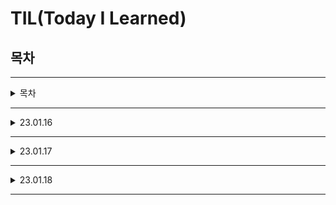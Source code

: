 # **TIL(Today I Learned)**

## **목차**
---
<details>
<summary> 목차 </summary>

- [23.01.16](#230116)
    - [프로그래밍(Programming)](#프로그래밍programming)
        - [프로그래밍 언어란?](#프로그래밍-언어란)
    - [파이썬](#파이썬python)
        - [파이썬의 특징](#파이썬의-특징)
        - [파이썬 인터프리터](#파이썬python-인터프리터)
        - [파이썬 개발 환경 종류](#파이썬-개발-환경-종류)
    - [파이썬 기초문법](#파이썬-기초문법)
    - [변수와 식별자](#변수와-식별자)
    - [연산자](#연산자)
    - [자료형](#자료형)
    - [형 변환](#형-변환typecasting)
- [23.01.17](#230117)
    - [제어문](#제어문)
    - [코드 스타일 가이드](#코드-스타일-가이드)
    - [조건문](#조건문conditional-statement)
        - [복수 조건문](#복수-조건문)
        - [중첩 조건문](#중첩-조건문)
        - [조건 표현식](#조건-표현식conditional-expression)
    - [반복문](#반복문)
        - [반복문의 종류](#반복문의-종류)
            - [while 문](#while문)
            - [for 문](#for문)
        - [반복문 제어](#반복문-제어)
- [23.01.18](#230118)
    - [함수](#함수)
        - [함수 기초](#함수-기초)
            - [함수의 분류](#함수의-분류)
            - [함수의 정의](#함수의-정의)
        - [함수 기본 구조](#함수-기본-구조)
        - [선언과 호출(define&call)](#선언과-호출definecall)
        - [입력(input)](#입력input)
        - [문서화(Docstring)](#)
        - [범위(Scope)](#범위scope)
        - [결과값(Output)](#결과값output)



</details>

--- 

<details>
<summary> 23.01.16 </summary>

# **23.01.16**

<details>
<summary>프로그래밍</summary>

---
## **프로그래밍(Programming)**
- 컴퓨터에게 명령한느 적절한 수행 절차를 정의하고 이를 프로그래밍 언어로 표현하는 과정
    1. 컴퓨터에게 시키고 싶은 일을 정한다(계산, 저장 등)
    2. 컴퓨터가 이해할 수 있도록 수행 절차를 정의해서 표현
    3. 적절한 프로그래밍 언어를 선택하고, 언어를 이용해 절차를 기술
    4. 발생하는 오류를 수정(구문 오류(syntax error), 논리 오류(semantic error))
- [Computatuional Thinking](https://ko.wikipedia.org/wiki/%EC%BB%B4%ED%93%A8%ED%8C%85_%EC%82%AC%EA%B3%A0)이 중요
    1. 컴퓨터의 특성을 잘 이해한다.(understanding computer)
    2. 문제 해결 능력을 기른다.(problem solving / 논리적 사고 == 작은 문제로 쪼개기)
    3. 프로그래밍 언어에 능숙해진다.(trial & error)
    - **Just Do It**

    ###  **프로그래밍 언어란?**
    - 컴퓨터는 기계어로 소통함
    - 기계어는 사람이 이해하기 어렵기 때문에 기계어의 대안으로 사람이 이해할 수 있는 새로운 언어 개발
        - 사람이 이해할 수 있는 문자로 구성
        - 기본적인 규칙과 문법이 존재
    - 소스코드
        - 프로그래밍 언어로 작성된 프로그램
    - 번역기(interpreter 혹은 compiler)
        - 소스코드를 컴퓨터가 이해할 수 있는 기계어로 번역
        - 파이썬의 경우 인터프리터를 사용

</details>

<details>
<summary>파이썬</summary>

## **파이썬(python)**
### **파이썬의 특징**
- 다른 프로그래밍 언어에 비해 문법이 간단하며, 엄격하지 않음
- 별도의 데이터 타입 지정이 필요 없으며, 재할당이 가능
- 문장을 구분할 때 중괄호를 사용하지 않고 들여쓰기를 사용
- 소스코드를 기계어로 변환하는 컴파일 과정 없이 바로 실행 가능
- 객체 지향 프로그래밍 언어로 모든 것이 객체로 구현되어 있음

### **파이썬(Python) 인터프리터**
- 인터프리터 == 한 줄 씩 바로 실행할 수 있음
- 코드가 길어지면 한 줄 씩 입력하는 것은 무리가 있음
    - .py라는 확장자를 가진 파이썬 파일 작성
    - Git bash를 실행
    - cd desktop(엔터)
    - python {실행할 파이썬 파일 이름}.py

### **파이썬 개발 환경 종류**
- IDE(intergrated Development Environment)
    - 통합 개발 환경의 약자로 개발에 필요한 다양하고 강력한 기능들을 모아둔 프로그램
    - Ex) VScode, Pycharm
- Jupyter Notebook
- IDLE(Intergrated Development and Learning Environment)

</details>

<details>
<summary>파이썬 기초문법</summary>

## **파이썬 기초문법**

## **변수와 식별자**

### 변수(Variable)
- 데이터를 저장하기 위해 사용
- 변수를 사용하여 복잡한 값들을 쉽게 사용 가능(추상화)
- 동일 변수에 다른 데이터를 언제든 할당(저장) 가능
### 추상화
- 코드의 가독성 증가
- 숫자를 직접 적지 않고, 의미단위로 작성 가능
- 코드 수정이 용이해짐
### 변수의 할당
- 변수는 할당 연산자(=)를 통해 값을 할당(assignment)
- 값을 동시에 할당할 수 있음
    - a=b=1
    - -> a=1, b=1
- 다른값을 동시에 할당할 수 있음(Pythonic)
    - a, b = 1, 2
    - -> a=1, b=2
### 식별자(Identifiers)
- 변수의 이름을 식별자라고 함(변수, 함수, 클래스 ...)
- 읽기 쉽고 이해하기 쉬운 변수명이 최고
    - 변수명 짓기 사이트 존재
- 변수 이름 규칙
    - 식별자의 이름은 영문 알파벳, 언더스코거(_), 숫자로 구성
    - 첫 글자에 숫자가 올 수 없음
    - 길이 제한이 없고, 대소문자를 구별
        - 다음의 키워드(keywords)는 예약어(reserved words)로 사용할 수 없음
        - <font color='lightblue'>['False', 'None', 'True', '__peg_parser__', 'and', 'as', 'assert', 'async', 'await', 'break', 'class', 'continue', 'def', 'del', 'elif', 'else', 'except', 'finally', 'for', 'from', 'global', 'if', 'import', 'in', 'is', 'lambda', 'nonlocal', 'not', 'or', 'pass', 'raise', 'return', 'try', 'while', 'with', 'yield']</font>
    - 내장 함수나 모듈 등의 이름을 사용하지 않아야 함
### 주석(Comment)
- 코드의 실행에 영향을 미치지 않는 메모 (파이썬은 #을 이용)
- 여러줄도 가능(""" 내용 """)
- <font color='#ffaaaa'>주석 다는 습관을 기르자</font>
- 주석 안달아 놓으면 까먹음

## 연산자
### 산술 연산자
- 기본적인 사칙연산 및 수식 계산
- '+', '-', '*', '/', '//', '**'
- 연산자 우선순위
    - 기본적으로 수학에서의 우선순위와 같음
    - 괄호가 가장 먼저 계산되고, 그 다음 곱하기(*)와 나누기(/)가 더하기(+) 뺴기(-) 보다 먼저 계산

### 비교 연산자
- 수학에서 등호와 부등호와 동일한 개념
- 주로 조건문에 사용되며 값을 비교할 떄 사용
- 결과는 True / False 값을 반환
    - < 미만
    - <= 이하
    - > 초과
    - >= 이상
    - == 같음
    - != 같지 않음
    - is 객체 아이덴티티(OOP)
    - is not 객체 아이덴티티가 아닌 경우

### 논리 연산자
- 여러 가지 조건이 있을 때
    - 모든 조건을 만족하거나(and), 여러 조건 중 하나만 만족해도 될 떄(or) 특정 코드를 실행하고 싶을 때 사용
    - 일반적으로 비교연산자와 함께 사용
        - A and B A,B 모두 True 일 때 True
        - A or B A와 B 모두 False일 때 False
        - not True를 False, False를 True
    - Falsy False는 아니지만 False로 취급 되는 다양한 값
        - 0, 0.0, (), [], {}, None, ""(빈 문자열)
    - 논리 연산자도 우선순위가 존재
        - not, and, or 순으로 우선순위가 높음(괄호 사용)
- 논리 연산자의 단축 평가
    - 결과가 확실한 경우 두번쨰 값은 확인하지 않고 첫번쨰 값 반환
    - and 연산에서 첫번째 값이 False인 경우 무조건 False -> 첫번째 값 반환
    - or 연산에서 첫번째 값이 True인 경우 무조건 True -> 첫번째 값 반환
    - 0은 False, 1은 True

## 자료형
### Data Type
- Boolean Type
- Numeric Type
    - Int
    - Float
    - Complex
- String Type
- 이외 list, tuple, dict, set ...

### 자료형과 메모리
1. 데이터를 저장할 공간을 만들고
2. 저장할 공간에 대한 주소를 할당
3. 할당 받은 주소를 기억했다가
4. 데이터를 해당 주소로 찾아가서 저장
5. 이후 데이터가 필요해지면 해당 주소로 가서 읽어온다
- 주소값을 기억하기가 어렵기 떄문에 메모리의 주소를 기억하는 이름으로 변수를 이용한다
- id()를 이용해 주소값을 확인 가능

### 자료형 분류
- 수치형(Numeric Type)
    - int(정수, integer)
    - float(부동소수점, 실수,floating point number)
    - complex(복소수, complex number)
- 문자열(String Type)
- 불린형(Boolean Type)
- None
- 하나로 모아서 list, tuple, range, dict, set ...

### 정수 자료형(int)
- 0, 100 ,-200 같은 정수를 표현
- 일반적인 수학 연산(사칙 연산) 가능

### 진수 표현
- 여러 진수 표현 가능
    - 2진수(Binary) : 0b
    - 8진수(Octal) : 0o
    - 16진수(heXadecimal) : 0x

### 실수 자료형(float)
- 유리수와 무리수를 포함하는 '실수'를 다루는 자료형
    - 0.1, 100.0, -0.001 등
- 부동 소수점
    - 실수의 값을 처리할 떄 의도하지 않은 값이 나올 수 있음
    - 컴퓨터는 2진수를 사용, 사람은 10진법을 사용하기에 컴퓨터는 10진법의 근사값만 표시
    - 이런 과정에서 예상치 못한 결과가 나타난다
- 해결책
    - 매우 작은 수보다 작은지 확인하거나, math 모듈을 활용

### 문자열 자료형
- 모든 문자는 str타입
- 문자열은 작은따옴표(')나 큰따옴표(")를 활용하여 표기
    - 문자열을 묶을 떄 동일한 문장부호를 활용
- 중첩 따옴표
    - 따옴표 안에 따옴표를 표현할 경우
        - 작은 따옴표 안에는 큰따옴표를
        - 큰 따옴표 안에는 작은 따옴표로 묶는다
- 삼중 따옴표(Triple Quotes)
    - 작은따옴표나 큰따옴표를 삼중으로 사용
        - 따옴표 안에 따옴표를 넣을떄
        - 여러 줄을 나눠 입력할 떄 편리
        ```python
        print('''한줄
        두줄
        세줄''')
        ```
- Escape Sequence
    - 역슬래시(backslash) 뒤에 특정 문자가 와서 특수한 기능을 하는 문자 조합(제어 시퀀스)
         - \n 줄바꿈
         - \t 탭
         - \r 캐리지 리턴
         - \o 널
         - \\ \
         - \' 단일인용부호(')
         - \" 이중인용부호(")
- 문자열 연산
    - 덧셈 : 문자열 덧샘은 연결
    - 곱셈 : 문자열 반복

### None
- 파이썬 자료형 중 하나
- 값이 없음을 표현하기 위해 None 타입 존재
- 일반적으로 반환 값이 없는 함수에서 사용

### 불린형(Boolean)
- 논리 자료형으로 참과 거짓을 표현
- True 또는 False를 값으로 가짐
- 비교 / 논리 연산에서 활용됨

### 컨테이너
- 여러 개의 값(데이터)을 담을 수 있는 것(객체)으로, 서로 다른 자료형을 저장할 수 있음 ex)List
- 컨테이너의 분류
    - 순서가 있는 데이터(Ordered) vs 순서가 없는 데이터(Unordered)
    - 순서가 있다 != 정렬되어 있다
- 컨테이너
    - 시퀀스형
        - 리스트(mutable, []), tuple(immutable, ()), range(immutable, range())
    - 비시퀀스형
        - 세트(mutable, {}), 딕셔너리(mutable, {key:value})
## 형 변환(Typecasting)
- 데이터 형태는 서로 변환할 수 있음
- 암시적 형 변환(Implicit)
    - 사용자가 의도하지 않고, 파이썬 내부적으로 자료형을 변환하는 경우
    - bool
    - Numeric type(int, float)
- 명시적 형 변환(Explicit)
    - 사용자가 특정 함수를 활용하여 의도적으로 자료형을 변환하는 경우
    - str,float -> int
    - str,int -> float
    - int,float,list,tuple,dict -> str
- 컨테이너 간의 형 변환

```markdown
    
    | - | string | list | tuple | range | set |
    | - | O | O | X | O | X |
    | O | - | O | X | O | X |
    | O | O | - | X | O | X |
    | O | O | O | - | O | X |
    | O | O | O | X | - | X |
    | O | O | O | X | O | X |

```

</details>
</details>


---

<details>
<summary>23.01.17</summary>

# **23.01.17**

<details>
<summary>제어문</summary>

## **제어문**
- 순차, 선택, 반복
- 파이썬은 기본적으로 위에서부터 아래로 차례대로 명령을 수행
- 특정 상황에 따라 코드를 선택적으로 실행(분기/조건) 하거나 계속하여 실행(반복)하는 제어가 필요
- 제어문은 순서도(flowchart)로 표현 가능

## 코드 스타일 가이드
- Space Sensitive
    - 문장을 구분할 때, 중괄호 ({,}) 대신 들여쓰기(indentation)를 사용
    - 들여쓰기를 할 떄는 4칸(space키 4번) 혹은 1탭(Tab키 1번)을 입력
        - <font color='red'>주의!</font> 한 코드 안에서는 반드시 한 종류의 들여쓰기를 사용
    - Tab으로 들여쓰면 계속 탭으로 들여써야 함
    - 원칙적으로 공백(빈칸, space) 사용을 권장 *PEP8 권장사항

</details>

<details>
<summary>조건문</summary>

## **조건문(Conditional Statement)**
- 조건문은 참/거짓을 판단할 수 있는 조건식과 함께 사용
- 조건에는 참/거짓에 대한 조건식
    - 조건이 참인 경우 이후 들여쓰기 되어있는 코드 블록을 실행
    - 이외의 경우 else 이후 들여쓰기 되어있는 코드 블록을 실행
        - else는 선택적으로 활용할 수 있음
    ``` python
    a = 5
    if a>5:
        print('5 초과')
    else:
        print('5 이하')
    print(a)
    ```
### **복수 조건문**
    - 복수의 조건식을 활용할 경우 elif를 활용하여 표현함
### **중첩 조건문**
    - 조건문은 다른 조건문에 중첩되어 사용될 수 있음
        - 들여쓰기에 유의하여 작성할 것
#### **조건 표현식(Conditional Expression)**
    - 조건 표현식을 일반적으로 조건에 따라 값을 정할 떄 활용
    - 삼항 연산자(Ternary Operator)로 부르기도 함
    - ex) (true인 경우 값) if [조건] else (false인 경우 값)
    ```python
    value = num if num>=0 else -num
    # 절대값을 저장하기 위한 코드
    ```
    ```python
    result='홀수입니다' if num%2 else '짝수입니다'
    # 짝수 홀수 판단
    ```

</details>

<details>
<summary>반복문</summary>

## **반복문**

- 특정 조건을 만족할 때까지 동작을 계속 반복하고 싶을 때 사용
### 반복문의 종류
- while문
    - 종료 조건에 해당하는 코드를 통해 반복문을 종료시켜야 함
- for 문
    - 반복 가능한 객체를 모두 순회하면 종료(별도의 종료 조건이 필요 없음)
- 반복 제어
    - break, continue, for-else
#### while문
- while문은 조건식이 참인 경우 반복적으로 코드를 실행
    - 조건이 참인 경우 들여쓰기 되어 있는 코드블록 실행
    - 코드 블록이 모두 실행되고, 다시 조건식을 검사하며 반복적으로 실행
    - while문은 무한 루프를 하지 않도록 종료 조건이 반드시 필요
    ```python
    a = 0
    while a<5:
        print('a')
        a += 1
    print('끝')
    ```
- 복합 연산자(In-Place Operator)
    - 복합 연산자는 연산과 할당을 합쳐놓은 것

#### for문
- for문은 시퀀스(sring, tuple, list, range)를 포함한 순회 가능한 객체(iterable)의 요소를 모두 순회
    - 처음부터 끝까지 모두 순회하므로 별도의 종료 조건이 불필요
- iterable
    - 순회할 수 있는 자료형(sring, list, dict, tuple, range, set 등)
    - 순회형 함수(range, enumerate)
```python
fruit_box = ['banana','apple','mango']
for fruit in fruit_box:
    print(fruit)
print('끝')
```
- List Comprehension
    - 표현식과 제어문을 통해 특정한 값을 가진 리스트를 간결하게 생성
```python
[code for 변수 in iterable]
[code for 변수 in iterable if 조건식]
```

- Dictionary Comprehension
    - 표현식과 제어문을 통해 특정한 값을 가진 딕셔너리를 간결하게 생성
```python
{key:value for 변수 in iterable}
{key:value for 변수 in iterable if 조건식}
```
### 반복문 제어
- break
    - 반복문을 종료
- continue
    - continue 이후의 코드 블록은 수행하지 않고, 다음 반복을 수행
- for-else
    - 끝까지 반복문을 실행한 이후에 else문 실행
    - break를 통해 중간에 종료되는 경우 else문은  실행되지 않음
- pass
    - 아무것도 하지 않음(문법적으로 필요하지만, 할 일이 없을 때 사용)

</details>

</details>

---

<details>
<summary>23.01.18</summary>

# **23.01.18**

<details>
<summary>함수</summary>

## **함수**
---
- 함수의 사용 이유
    - 분해(Decomposition)
        - 기능을 분해하고 재사용 가능하게 만듬
    - 추상화(Abstraction)
        - 복잡한 내용을 모르더라도 사용할수 있게 만듬
        - 재사용성과 가독성, 생산성을 늘림
        - 내부 구조를 변경할게 아니라면 몰라도 됨

<details>
<summary>함수 기초</summary>

## 함수 기초
---

### 함수의 분류
- 내장 함수
    - 파이썬에 기본적으로 포함된 함수
- 외장함수
    - import 문을 통해 사용하며, 외부 라이브러리에서 제공하는 함수
- 사용자 정의 함수
    - 사용자가 직접 만드는 함수
### 함수의 정의
- 특정한 기능을 하는 코드의 조각(묶음)
- 특정 코드를 매번 다시 작성하지 않고, 필요시에만 호출하여 간편히 사용

</details>

<details>
<summary>함수 기본 구조</summary>

## 함수 기본 구조
- 선언과 호출(define&call)
- 입력(input)
- 문서화(Docstring)
- 범위(Scope)
- 결과값(Output)

### **선언과 호출(define&call)**
- 함수의 선언은 def 키워드 활용
- 함수명()으로 호출 / Parameter가 있는 경우 함수명(값1, 값2,...)으로 호출
- 들여쓰기를 통해 Function body(실행될 코드 블록) wkrtjd
    - Docstring은 함수 body 앞에 선택적으로 작성 가능
    - 작성 시에는 반드시 첫번쨰 문장에 문자열 """
- 함수는 Parameter를 넘겨줄 수 있음
- 함수는 동작 후에 return을 통해 결과값을 전달

### 입력(input)
#### Parameter와 Argument
- Parameter
    - 함수를 정의 할 때, 함수 내부에서 사용되는 변수
- Argument
    - 함수를 호출 시 함수의 parameter를 통해 전달 되는 값
    - Argument는 소괄호 안에 할당 func_name(argument)
        - 필수 Argument: 반드시 전달 되어야 하는 argument
        - 선택 Argument: 값을 전달하지 않아도 되는 경우는 기본값이 전달
    - Positional Arguments
        - 기본적으로 함수 호출 시 Argument는 위치에 따라 함수 내에 전달됨
        - 직접 변수의 이름으로 특정 Argument를 전달할 수 있음
        - Keyword Argument 다음에 Positional Argument를 활용할 수 없음
        ``` python
            def add(x,y):
                return x + y
            
            add(x=2, y=5)
            add(2, y=5)
            add(x=2, 5) # -> Error 발생함

        ```
    - Defaul Arguments Values
        - 기본값을 지정하여 함수 호출 시 argument 값을 설정하지 않도록 함
        - 정의된 것 보다 더 적은 개수의 argument들로 호출 될 수 있음
```python
    def function(ham):  # parameter : ham
        return ham
    function('spam')    # argument : 'spam'
    # 함수 리턴값 : spam
```


### 범위(Scope)
- 함수는 코드 내부에 local scope를 생성하며, 그 외의 공간인 global scope로 구분
#### scope
- global scope
    - 코드 어디에서든 참조할 수 있는 공간
- local scope
    - 함수가 만든 scope. 함수 내에서만 참조 가능
#### variable
- global variable
    - global scope에 정의된 변수
- local variable
    - local scope에 정의된 변수
#### 변수 수명주기(lifecycle)
- 변수는 각자의 수명주기(life-cycle)가 존재
    - built-in scope
        - 파이썬이 실행된 이후부터 영원히 유지
    - global scope
        - 모듈이 호출된 시점 이후 혹은 인터프리터가 끝날 때까지 유지
        - globals() 를 통해 확인 가능
    - local scope
        - 함수가 호출 될 때 생성되고, 함수가 종료될 때까지 유지
        - locals()를 통해 확인 가능
#### 이름 검색 규칙(Name Resolution)
- 파이썬에서 사용되는 이름(식별자)들은 이름공간(namespace)에 저장되어 있음
- 아래와 같은 순서로 이름을 찾아나가며, LEGB Rule 이라고 부름
    - Localscope : 지역 범위(현재 작업 중인 범위)
    - Enclosed scope : 지역 범위 한 단계 위 범위
    - Global scope : 최상단에 위치한 범위
    - Built-in scope : 모든 것을 담고 있는 범위(정의하지 않고 사용 가능)
- 함수 내에서는 바깥 Scope의 변수에 접근 가능하나 수정은 할 수 없음
#### global 문
- 현재 코드 블록 전체에 적용되며, 나열된 식별자(이름)이 global varibable임을 나타냄
    - global에 나열된 이름은 같은 코드 블록에서 global 앞에 등장할 수 없음
    - global에 나열된 이름은 parameter, for 루프 대상, 클래스/함수 정의 등으로 정의되지 않아야 함
#### nonlocal
- global을 제외하고 가장 가까운(둘러싸고 있는) scope의 변수를 연결하도록 함
    - nonlocal에 나열된 이름은 같은 코드 블로에서 nonlocal 앞에 등장할 수 없음
    - nonlocal에 나열된 이름은 parameter, for 루프 대상, 클래스/함수 정의 등으로 정의되지 않아야 함
- global과는 달리 이미 존재하는 이름과의 연결만 가능
#### <font color='red'>함수의 범위 주의</font>
- 기본적으로 함수에서 선언된 변수는 Local scope에 생성되며, 함수 종료시 사라짐
- 해당 scope에 변수가 없는 경우 LEGB rule에 의해 이름을 검색
    - 변수에 접근은 가능하지만, 해당 변수를 수정할 수 없음
    - 값을 할당하는 경우 해당 scope의 이름 공간에 새롭게 생성
    - 단, 함수 내에서 피요한 상위 scope 변수는 argument로 넘겨서 활용할 것
- 상위 scope에 있는 변수를 수정하고 싶다면 global, nonlocal 키워드를 활용 가능
    - 단, 코드가 복잡해 지면 변수의 변경을 추적하기 어렵고, 예기치 못한 오류 발생
    - 가급적 사용하지 않는 것을 권장하며, 함수로 값을 바꾸고자 한다면 항상 argument로 넘기고 리턴값을 사용 하는 것을 추천

### 결과값(Output)
- Void function
    - 명시적인 return 값이 없는 경우, None을 반환하고 종료
- Value returning function
    - 함수 실행 후, return문을 통해 값 반환
    - return 하게 되면, 값 반환 후 함수가 바로 종료
        - return은 항상 하나의 값 만을 반환
        - 튜플을 활용하여 두개 이상의 값을 반환 가능
    ```python
        # void function 예시
        def void_product(x,y):
            print(f'{x}x{y}={x*y}')
        void_product(4,5)   # 4 x 5 = 20
        ans = void_product(4, 5)
        print(ans) # None
    ```
    ```python
        # Value returning function 예시
        def value_returning_product(x,y)
            return x*y
        value_returning_product(4,5)
        ans = value_returning_product(4,5)
        print(ans) # 20
    ```


</details>
</details>

</details>

---
